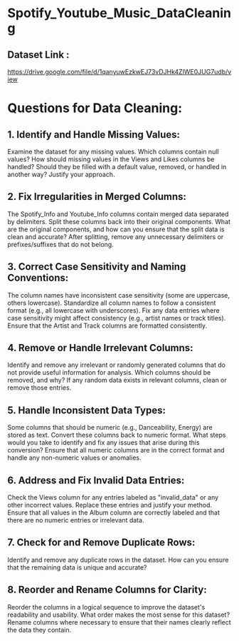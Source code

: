 # Spotify_Youtube_Music_DataCleaning


## Dataset Link : 
https://drive.google.com/file/d/1qanyuwEzkwEJ73vDJHk4ZlWE0JUG7udb/view

# Questions for Data Cleaning:

## 1. Identify and Handle Missing Values:

Examine the dataset for any missing values. Which columns contain null values?
How should missing values in the Views and Likes columns be handled? Should they be filled with a default value, removed, or handled in another way? Justify your approach.

## 2. Fix Irregularities in Merged Columns:

The Spotify_Info and Youtube_Info columns contain merged data separated by delimiters. Split these columns back into their original components. What are the original components, and how can you ensure that the split data is clean and accurate?
After splitting, remove any unnecessary delimiters or prefixes/suffixes that do not belong.

## 3. Correct Case Sensitivity and Naming Conventions:

The column names have inconsistent case sensitivity (some are uppercase, others lowercase). Standardize all column names to follow a consistent format (e.g., all lowercase with underscores).
Fix any data entries where case sensitivity might affect consistency (e.g., artist names or track titles). Ensure that the Artist and Track columns are formatted consistently.

## 4. Remove or Handle Irrelevant Columns:

Identify and remove any irrelevant or randomly generated columns that do not provide useful information for analysis. Which columns should be removed, and why?
If any random data exists in relevant columns, clean or remove those entries.

## 5. Handle Inconsistent Data Types:

Some columns that should be numeric (e.g., Danceability, Energy) are stored as text. Convert these columns back to numeric format. What steps would you take to identify and fix any issues that arise during this conversion?
Ensure that all numeric columns are in the correct format and handle any non-numeric values or anomalies.

## 6. Address and Fix Invalid Data Entries:

Check the Views column for any entries labeled as "invalid_data" or any other incorrect values. Replace these entries and justify your method.
Ensure that all values in the Album column are correctly labeled and that there are no numeric entries or irrelevant data.

## 7. Check for and Remove Duplicate Rows:

Identify and remove any duplicate rows in the dataset. How can you ensure that the remaining data is unique and accurate?

## 8. Reorder and Rename Columns for Clarity:

Reorder the columns in a logical sequence to improve the dataset's readability and usability. What order makes the most sense for this dataset?
Rename columns where necessary to ensure that their names clearly reflect the data they contain.
